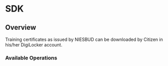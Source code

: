 # SDK

## Overview

Training certificates as issued by NIESBUD can be downloaded by Citizen in his/her DigiLocker account.

### Available Operations

